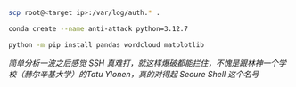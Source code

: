 
```bash
scp root@<target ip>:/var/log/auth.* .

conda create --name anti-attack python=3.12.7

python -m pip install pandas wordcloud matplotlib
```

*简单分析一波之后感觉 SSH 真难打，就这样爆破都能拦住，不愧是跟林神一个学校（赫尔辛基大学）的Tatu Ylonen，真的对得起 Secure Shell 这个名号*